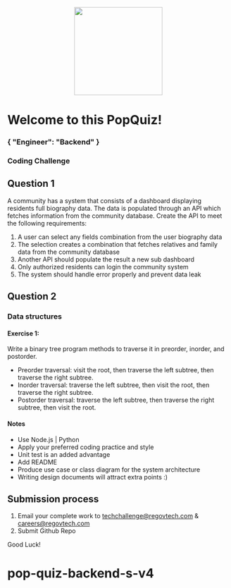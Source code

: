 <p align="center"> 
    <img src="https://regov-store.s3.ap-southeast-1.amazonaws.com/REGOV+Logo_CMYK.png" width="200" >
</p>

# Welcome to this PopQuiz!
### { "Engineer": "Backend" }

### Coding Challenge

## Question 1

A community has a system that consists of a dashboard displaying residents full biography data. The data is populated through an API which fetches information from the community database. Create the API to meet the following requirements:

1. A user can select any fields combination from the user biography data
2. The selection creates a combination that fetches relatives and family data from the community database
3. Another API should populate the result a new sub dashboard
4. Only authorized residents can login the community system
5. The system should handle error properly and prevent data leak

## Question 2 

### Data structures

#### Exercise 1:

Write a binary tree program methods to traverse it in preorder, inorder, and postorder.

- Preorder traversal: visit the root, then traverse the left subtree, then traverse the right subtree.
- Inorder traversal: traverse the left subtree, then visit the root, then traverse the right subtree.
- Postorder traversal: traverse the left subtree, then traverse the right subtree, then visit the root.

#### Notes

- Use Node.js | Python
- Apply your preferred coding practice and style
- Unit test is an added advantage
- Add README
- Produce use case or class diagram for the system architecture 
- Writing design documents will attract extra points :)


## Submission process

1. Email your complete work to techchallenge@regovtech.com & careers@regovtech.com
2. Submit Github Repo

Good Luck!
# pop-quiz-backend-s-v4
